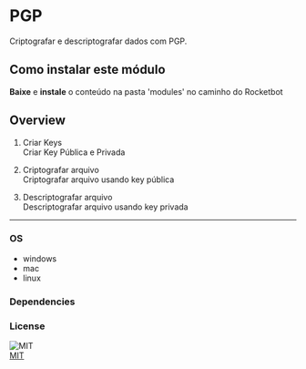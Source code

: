 



# PGP
  
Criptografar e descriptografar dados com PGP.  

## Como instalar este módulo
  
__Baixe__ e __instale__ o conteúdo na pasta 'modules' no caminho do Rocketbot  



## Overview


1. Criar Keys  
Criar Key Pública e Privada

2. Criptografar arquivo  
Criptografar arquivo usando key pública

3. Descriptografar arquivo  
Descriptografar arquivo usando key privada  




----
### OS

- windows
- mac
- linux

### Dependencies

### License
  
![MIT](https://camo.githubusercontent.com/107590fac8cbd65071396bb4d04040f76cde5bde/687474703a2f2f696d672e736869656c64732e696f2f3a6c6963656e73652d6d69742d626c75652e7376673f7374796c653d666c61742d737175617265)  
[MIT](http://opensource.org/licenses/mit-license.ph)